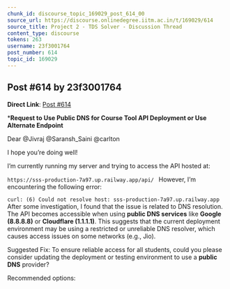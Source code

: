 ```yaml
---
chunk_id: discourse_topic_169029_post_614_00
source_url: https://discourse.onlinedegree.iitm.ac.in/t/169029/614
source_title: Project 2 - TDS Solver - Discussion Thread
content_type: discourse
tokens: 263
username: 23f3001764
post_number: 614
topic_id: 169029
---
```


## Post #614 by 23f3001764

**Direct Link**: [Post #614](https://discourse.onlinedegree.iitm.ac.in/t/169029/614)

***Request to Use Public DNS for Course Tool API Deployment or Use Alternate Endpoint**

Dear @Jivraj @Saransh_Saini @carlton

I hope you’re doing well!

I’m currently running my server and trying to access the API hosted at:

`https://sss-production-7a97.up.railway.app/api/
`
However, I’m encountering the following error:

`curl: (6) Could not resolve host: sss-production-7a97.up.railway.app
`
After some investigation, I found that the issue is related to DNS resolution. The API becomes accessible when using **public DNS services** like **Google (8.8.8.8)** or **Cloudflare (1.1.1.1)**. This suggests that the current deployment environment may be using a restricted or unreliable DNS resolver, which causes access issues on some networks (e.g., Jio).

Suggested Fix:
To ensure reliable access for all students, could you please consider updating the deployment or testing environment to use a **public DNS** provider?

Recommended options:
